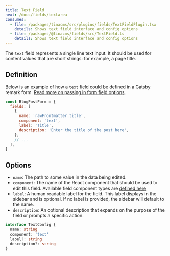 ```yaml
---
title: Text Field
next: /docs/fields/textarea
consumes:
  - file: /packages/tinacms/src/plugins/fields/TextFieldPlugin.tsx
    details: Shows text field interface and config options
  - file: /packages/@tinacms/fields/src/TextField.ts
    details: Shows text field interface and config options
---
```


The `text` field represents a single line text input. It should be used for content values that are short strings: for example, a page title.

## Definition

Below is an example of how a `text` field could be defined in a Gatsby remark form. [Read more on passing in form field options](/docs/gatsby/markdown#customizing-remark-forms).

```javascript
const BlogPostForm = {
  fields: [
    {
      name: 'rawFrontmatter.title',
      component: 'text',
      label: 'Title',
      description: 'Enter the title of the post here',
    },
    // ...
  ],
}
```

## Options

 - `name`: The path to some value in the data being edited.
 - `component`: The name of the React component that should be used to edit this field. Available field component types are [defined here](/docs/concepts/fields#field-types)
 - `label`: A human readable label for the field. This label displays in the sidebar and is optional. If no label is provided, the sidebar will default to the name.
 - `description`: An optional description that expands on the purpose of the field or prompts a specific action.

```typescript
interface TextConfig {
  name: string
  component: 'text'
  label?: string
  description?: string
}
```

